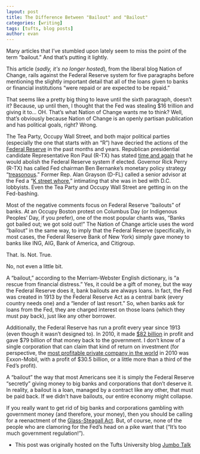 ```yaml
---
layout: post
title: The Difference Between "Bailout" and "Bailout"
categories: [writing]
tags: [tufts, blog posts]
author: evan
---
```

Many articles that I’ve stumbled upon lately seem to miss the point of the term “bailout.” And that’s putting it lightly.

This article (*sadly, it's no longer hosted*), from the liberal blog Nation of Change, rails against the Federal Reserve system for five paragraphs before mentioning the slightly important detail that all of the loans given to banks or financial institutions “were repaid or are expected to be repaid.”

That seems like a pretty big thing to leave until the sixth paragraph, doesn’t it?  Because, up until then, I thought that the Fed was stealing $16 trillion and giving it to… OH.  That’s what Nation of Change wants me to think?  Well, that’s obviously because Nation of Change is an openly partisan publication and has political goals, right?  Wrong.

The Tea Party, Occupy Wall Street, and both major political parties (especially the one that starts with an “R”) have decried the actions of the [Federal Reserve](https://en.wikipedia.org/wiki/Federal_Reserve_System) in the past months and years.  Republican presidential candidate Representative Ron Paul (R-TX) has stated [time and again](https://www.ronpaul.com/fiat-money-inflation-federal-reserve-2/) that he would abolish the Federal Reserve system if elected.  Governor Rick Perry (R-TX) has called Fed chairman Ben Bernanke’s monetary policy strategy “[treasonous](https://www.theguardian.com/world/2011/aug/16/rick-perry-ben-bernanke-treasonous).”  Former Rep. Alan Grayson (D-FL) called a senior advisor at the Fed a “[K street whore](https://wizbangblog.com/content/2009/10/26/alan-grayson-calls-federal-reserve-senior-advisor-a-k-street-whore.php),” intimating that she was in bed with D.C. lobbyists.  Even the Tea Party and Occupy Wall Street are getting in on the Fed-bashing.

Most of the negative comments focus on Federal Reserve “bailouts” of banks.  At an Occupy Boston protest on Columbus Day (or Indigenous Peoples’ Day, if you prefer), one of the most popular chants was, “Banks got bailed out; we got sold out!”  The Nation of Change article uses the word “bailout” in the same way, to imply that the Federal Reserve (specifically, in most cases, the Federal Reserve Bank of New York) simply gave money to banks like ING, AIG, Bank of America, and Citigroup.

That. Is. Not. True.

No, not even a little bit.

A “bailout,” according to the Merriam-Webster English dictionary, is “a rescue from financial distress.”  Yes, it could be a gift of money, but the way the Federal Reserve does it, bank bailouts are always loans.  In fact, the Fed was created in 1913 by the Federal Reserve Act as a central bank (every country needs one) and a “lender of last resort.”  So, when banks ask for loans from the Fed, they are charged interest on those loans (which they must pay back), just like any other borrower.

Additionally, the Federal Reserve has run a profit every year since 1913 (even though it wasn’t designed to).  In 2010, it made [$82 billion](http://www.nytimes.com/2011/03/23/business/economy/23fed.html?_r=2&ref=business) in profit and gave $79 billion of that money back to the government.  I don’t know of a single corporation that can claim that kind of return on investment (for perspective, the [most profitable private company in the world](http://archive.fortune.com/galleries/2011/fortune/1104/gallery.fortune500_most_profitable.fortune/index.html) in 2010 was Exxon-Mobil, with a profit of $30.5 billion, or a little more than a third of the Fed’s profit).

A “bailout” the way that most Americans see it is simply the Federal Reserve “secretly” giving money to big banks and corporations that don’t deserve it.  In reality, a bailout is a loan, managed by a contract like any other, that must be paid back.  If we didn’t have bailouts, our entire economy might collapse.

If you really want to get rid of big banks and corporations gambling with government money (and therefore, your money), then you should be calling for a reenactment of the [Glass-Steagall Act](http://en.wikipedia.org/wiki/Glass%E2%80%93Steagall_Act).  But, of course, none of the people who are clamoring for the Fed’s head on a pike want that (“It’s too much government regulation!”).

* This post was originally hosted on the Tufts University blog [Jumbo Talk](http://admissions.tufts.edu/blogs/jumbo-talk/)
